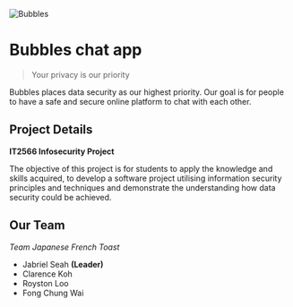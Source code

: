 ![Bubbles](https://user-images.githubusercontent.com/65378401/205420607-25a5ef71-8c3a-45d4-a14a-ee2262bb033e.svg)

# Bubbles chat app

> Your privacy is our priority

Bubbles places data security as our highest priority. Our goal is for people to have a safe and secure online platform to chat with each other.


## Project Details

**IT2566 Infosecurity Project**

The objective of this project is for students to apply the knowledge and skills acquired, to develop a software project utilising information security principles and techniques and demonstrate the understanding how data security could be achieved.


## Our Team

_Team Japanese French Toast_

- Jabriel Seah **(Leader)**
- Clarence Koh
- Royston Loo
- Fong Chung Wai
